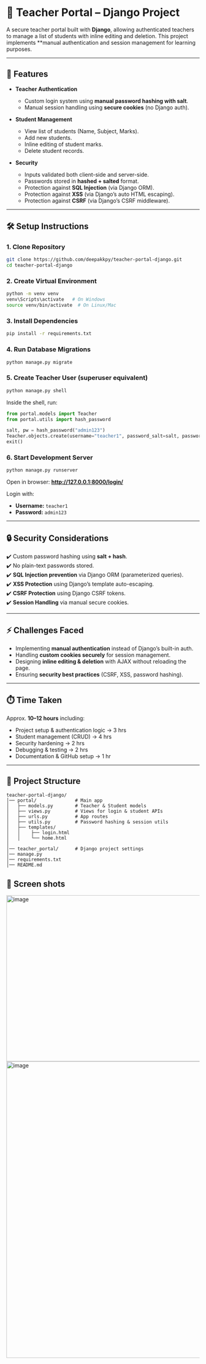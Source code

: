 # 🏫 Teacher Portal – Django Project  

A secure teacher portal built with **Django**, allowing authenticated teachers to manage a list of students with inline editing and deletion. This project implements **manual authentication and session management for learning purposes.  

---

## 🚀 Features  

- **Teacher Authentication**  
  - Custom login system using **manual password hashing with salt**.  
  - Manual session handling using **secure cookies** (no Django auth).  

- **Student Management**  
  - View list of students (Name, Subject, Marks).  
  - Add new students.  
  - Inline editing of student marks.  
  - Delete student records.  

- **Security**  
  - Inputs validated both client-side and server-side.  
  - Passwords stored in **hashed + salted** format.  
  - Protection against **SQL Injection** (via Django ORM).  
  - Protection against **XSS** (via Django’s auto HTML escaping).  
  - Protection against **CSRF** (via Django’s CSRF middleware).  

---

## 🛠️ Setup Instructions  

### 1. Clone Repository  
```bash
git clone https://github.com/deepakkpy/teacher-portal-django.git
cd teacher-portal-django
```

### 2. Create Virtual Environment  
```bash
python -m venv venv
venv\Scripts\activate   # On Windows
source venv/bin/activate  # On Linux/Mac
```

### 3. Install Dependencies  
```bash
pip install -r requirements.txt
```

### 4. Run Database Migrations  
```bash
python manage.py migrate
```

### 5. Create Teacher User (superuser equivalent)  
```bash
python manage.py shell
```
Inside the shell, run:
```python
from portal.models import Teacher
from portal.utils import hash_password

salt, pw = hash_password("admin123")
Teacher.objects.create(username="teacher1", password_salt=salt, password_hash=pw)
exit()
```

### 6. Start Development Server  
```bash
python manage.py runserver
```

Open in browser: **http://127.0.0.1:8000/login/**  

Login with:  
- **Username:** `teacher1`  
- **Password:** `admin123`  

---

## 🔒 Security Considerations  

✔️ Custom password hashing using **salt + hash**.  
✔️ No plain-text passwords stored.  
✔️ **SQL Injection prevention** via Django ORM (parameterized queries).  
✔️ **XSS Protection** using Django’s template auto-escaping.  
✔️ **CSRF Protection** using Django CSRF tokens.  
✔️ **Session Handling** via manual secure cookies.  

---

## ⚡ Challenges Faced  

- Implementing **manual authentication** instead of Django’s built-in auth.  
- Handling **custom cookies securely** for session management.  
- Designing **inline editing & deletion** with AJAX without reloading the page.  
- Ensuring **security best practices** (CSRF, XSS, password hashing).  

---

## ⏱️ Time Taken  

Approx. **10–12 hours** including:  
- Project setup & authentication logic → 3 hrs  
- Student management (CRUD) → 4 hrs  
- Security hardening → 2 hrs  
- Debugging & testing → 2 hrs  
- Documentation & GitHub setup → 1 hr  

---

## 📂 Project Structure  

```
teacher-portal-django/
│── portal/              # Main app
│   ├── models.py        # Teacher & Student models
│   ├── views.py         # Views for login & student APIs
│   ├── urls.py          # App routes
│   ├── utils.py         # Password hashing & session utils
│   ├── templates/
│   │    ├── login.html
│   │    └── home.html
│
│── teacher_portal/      # Django project settings
│── manage.py
│── requirements.txt
│── README.md
```


## 📂 Screen shots

<img width="687" height="433" alt="image" src="https://github.com/user-attachments/assets/d22b3207-c2f7-4f28-bc42-9fcfd3db5189" />

<img width="1908" height="773" alt="image" src="https://github.com/user-attachments/assets/3497351a-4ed1-4bc5-8550-430200f771d3" />



